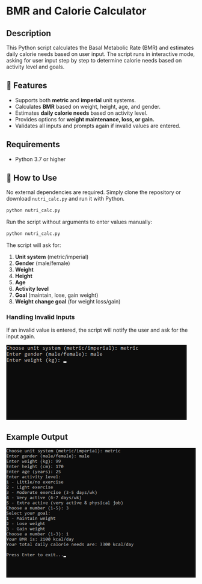 # BMR and Calorie Calculator

## Description

This Python script calculates the Basal Metabolic Rate (BMR) and estimates daily calorie needs based on user input. The script runs in interactive mode, asking for user input step by step to determine calorie needs based on activity level and goals.

## 🚀 Features

- Supports both **metric** and **imperial** unit systems.
- Calculates **BMR** based on weight, height, age, and gender.
- Estimates **daily calorie needs** based on activity level.
- Provides options for **weight maintenance, loss, or gain.**
- Validates all inputs and prompts again if invalid values are entered.

## Requirements

- Python 3.7 or higher

## 📄 How to Use

No external dependencies are required. Simply clone the repository or download `nutri_calc.py` and run it with Python.

```sh
python nutri_calc.py
```

Run the script without arguments to enter values manually:

```sh
python nutri_calc.py
```

The script will ask for:

1. **Unit system** (metric/imperial)
2. **Gender** (male/female)
3. **Weight**
4. **Height**
5. **Age**
6. **Activity level**
7. **Goal** (maintain, lose, gain weight)
8. **Weight change goal** (for weight loss/gain)

### Handling Invalid Inputs

If an invalid value is entered, the script will notify the user and ask for the input again.

![Invalid Input Example](resources/error.gif)

## Example Output

![Full Result Example](resources/example_result.gif)
